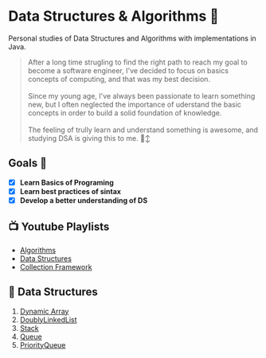 # Data Structures & Algorithms 🧠
Personal studies of Data Structures and Algorithms with implementations in Java.
<br>
> After a long time strugling to find the right path to reach my goal to become a software engineer, I've decided to focus on basics concepts of computing, and that was my best decision.
> <br>
> <br>
> Since my young age, I've always been passionate to learn something new, but I often neglected the importance of uderstand the basic concepts in order to build a solid foundation of knowledge.
> <br>
> <br>
> The feeling of trully learn and understand something is awesome, and studying DSA is giving this to me. 🙂‍↕️

## Goals 🚀
- [x] **Learn Basics of Programing**
- [x] **Learn best practices of sintax**
- [x] **Develop a better understanding of DS**

## 📺 Youtube Playlists
- [Algorithms](https://www.youtube.com/playlist?list=PLDN4rrl48XKpZkf03iYFl-O29szjTrs_O)
- [Data Structures](https://www.youtube.com/playlist?list=PLDV1Zeh2NRsB6SWUrDFW2RmDotAfPbeHu)
- [Collection Framework](https://www.youtube.com/watch?v=VE_AAUxTUCY&t=5947s)

## 📌 Data Structures
   1. [Dynamic Array](https://csvistool.com/ArrayList)
   2. [DoublyLinkedList](https://csvistool.com/DoublyLinkedList)
   3. [Stack](https://csvistool.com/StackLL)
   4. [Queue](https://csvistool.com/QueueLL)
   5. [PriorityQueue](https://csvistool.com/Heap)